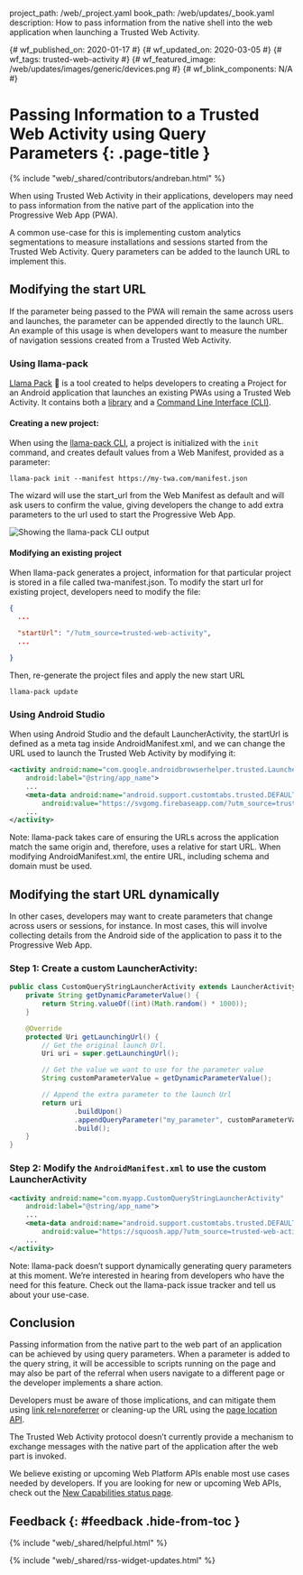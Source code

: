 project_path: /web/_project.yaml
book_path: /web/updates/_book.yaml
description: How to pass information from the native shell into the web application when launching a Trusted Web Activity.

{# wf_published_on: 2020-01-17 #}
{# wf_updated_on: 2020-03-05 #}
{# wf_tags: trusted-web-activity #}
{# wf_featured_image: /web/updates/images/generic/devices.png #}
{# wf_blink_components: N/A #}

# Passing Information to a Trusted Web Activity using Query Parameters  {: .page-title }

{% include "web/_shared/contributors/andreban.html" %}

When using Trusted Web Activity in their applications, developers may need to pass information from
the native part of the application into the Progressive Web App (PWA).

A common use-case for this is implementing custom analytics segmentations to measure installations
and sessions started from the Trusted Web Activity. Query parameters can be added to the launch URL
to implement this.

## Modifying the start URL

If the parameter being passed to the PWA will remain the same across users and
launches, the parameter can be appended directly to the launch URL. An example of this usage is
when developers want to measure the number of navigation sessions created from a Trusted Web
Activity.

### Using llama-pack

[Llama Pack][4] 🦙 is a tool created to helps developers to creating a Project for an
Android application that launches an existing PWAs using a Trusted Web
Activity. It contains both a [library][6] and a [Command Line Interface (CLI)][5].

#### Creating a new project:

When using the [llama-pack CLI][5], a project is initialized with the `init` command, and creates
default values from a Web Manifest, provided as a parameter:

```shell
llama-pack init --manifest https://my-twa.com/manifest.json
```

The wizard will use the start_url from the Web Manifest as default and will ask users to confirm
the value, giving developers the change to add extra parameters to the url used to start the
Progressive Web App.

![Showing the llama-pack CLI output](/web/updates/images/2020/03/llama-pack-init-custom-start-url.png)

#### Modifying an existing project

When llama-pack generates a project, information for that particular project is stored in a file
called twa-manifest.json. To modify the start url for existing project, developers need to modify
the file:

```json
{
  ...

  "startUrl": "/?utm_source=trusted-web-activity",
  ...

}
```

Then, re-generate the project files and apply the new start URL

```
llama-pack update
```

### Using Android Studio

When using Android Studio and the default LauncherActivity, the startUrl is defined as a meta tag
inside AndroidManifest.xml, and we can change the URL used to launch the Trusted Web Activity by
modifying it:

```xml
<activity android:name="com.google.androidbrowserhelper.trusted.LauncherActivity"
    android:label="@string/app_name">
    ...
    <meta-data android:name="android.support.customtabs.trusted.DEFAULT_URL"
        android:value="https://svgomg.firebaseapp.com/?utm_source=trusted-web-activity" />
    ...
</activity>
```

Note: llama-pack takes care of ensuring the URLs across the application match the same origin and,
therefore, uses a relative for start URL. When modifying AndroidManifest.xml, the entire URL,
including schema and domain must be used.

## Modifying the start URL dynamically

In other cases, developers may want to create parameters that change across users or sessions, for
instance. In most cases, this will involve collecting details from the Android side of the
application to pass it to the Progressive Web App. 

### Step 1: Create a custom LauncherActivity:

```java
public class CustomQueryStringLauncherActivity extends LauncherActivity {
    private String getDynamicParameterValue() {
        return String.valueOf((int)(Math.random() * 1000));
    }

    @Override
    protected Uri getLaunchingUrl() {
        // Get the original launch Url.
        Uri uri = super.getLaunchingUrl();

        // Get the value we want to use for the parameter value
        String customParameterValue = getDynamicParameterValue();

        // Append the extra parameter to the launch Url
        return uri
                .buildUpon()
                .appendQueryParameter("my_parameter", customParameterValue)
                .build();
    }
}
```

### Step 2: Modify the `AndroidManifest.xml` to use the custom LauncherActivity
```xml
<activity android:name="com.myapp.CustomQueryStringLauncherActivity"
    android:label="@string/app_name">
    ...
    <meta-data android:name="android.support.customtabs.trusted.DEFAULT_URL"
        android:value="https://squoosh.app/?utm_source=trusted-web-activity" />
    ...
</activity>
```

Note: llama-pack doesn’t support dynamically generating query parameters at this moment. We’re
interested in hearing from developers who have the need for this feature. Check out the llama-pack
issue tracker and tell us about your use-case.

## Conclusion

Passing information from the native part to the web part of an application can be achieved by using
query parameters. When a parameter is added to the query string, it will be accessible to scripts
running on the page and may also be part of the referral when users navigate to a different page or
the developer implements a share action. 

Developers must be aware of those implications, and can mitigate them using
[link rel=noreferrer][1] or cleaning-up the URL using the [page location API][2].

The Trusted Web Activity protocol doesn’t currently provide a mechanism to exchange messages with
the native part of the application after the web part is invoked. 

We believe existing or upcoming Web Platform APIs enable most use cases needed by developers. If
you are looking for new or upcoming Web APIs, check out the [New Capabilities status page][7].

## Feedback {: #feedback .hide-from-toc }

{% include "web/_shared/helpful.html" %}

{% include "web/_shared/rss-widget-updates.html" %}

[1]: https://developers.google.com/web/tools/lighthouse/audits/noopener
[2]: https://developer.mozilla.org/en-US/docs/Web/API/Location
[3]: https://github.com/GoogleChromeLabs/llama-pack/issues
[4]: https://github.com/GoogleChromeLabs/llama-pack
[5]: https://www.npmjs.com/package/@llama-pack/cli
[6]: https://www.npmjs.com/package/@llama-pack/core
[7]: https://web.dev/fugu-status/
